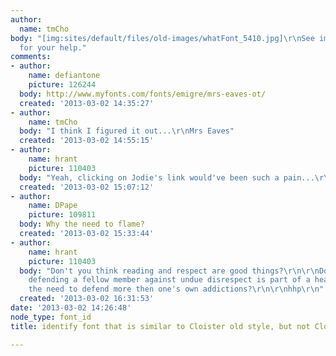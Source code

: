 ```yaml
---
author:
  name: tmCho
body: "[img:sites/default/files/old-images/whatFont_5410.jpg]\r\nSee image. Thanks
  for your help."
comments:
- author:
    name: defiantone
    picture: 126244
  body: http://www.myfonts.com/fonts/emigre/mrs-eaves-ot/
  created: '2013-03-02 14:35:27'
- author:
    name: tmCho
  body: "I think I figured it out...\r\nMrs Eaves"
  created: '2013-03-02 14:55:15'
- author:
    name: hrant
    picture: 110403
  body: "Yeah, clicking on Jodie's link would've been such a pain...\r\n\r\nhhp\r\n"
  created: '2013-03-02 15:07:12'
- author:
    name: DPape
    picture: 109811
  body: Why the need to flame?
  created: '2013-03-02 15:33:44'
- author:
    name: hrant
    picture: 110403
  body: "Don't you think reading and respect are good things?\r\n\r\nDon't you think
    defending a fellow member against undue disrespect is part of a healthy community?\r\n\r\nWhy
    the need to defend more then one's own addictions?\r\n\r\nhhp\r\n"
  created: '2013-03-02 16:31:53'
date: '2013-03-02 14:26:48'
node_type: font_id
title: identify font that is similar to Cloister old style, but not Cloister

---
```

